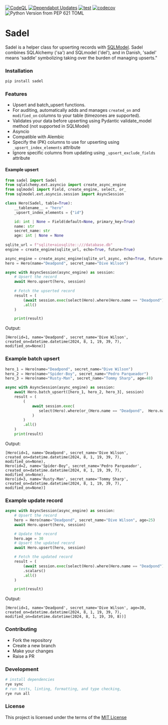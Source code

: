 [![CodeQL](https://github.com/dan1elt0m/sadel/actions/workflows/codeql-analysis.yml/badge.svg)](https://github.com/dan1elt0m/sadel/actions/workflows/codeql-analysis.yml)
[![Dependabot Updates](https://github.com/dan1elt0m/sadel/actions/workflows/dependabot/dependabot-updates/badge.svg)](https://github.com/dan1elt0m/sadel/actions/workflows/dependabot/dependabot-updates)
[![test](https://github.com/dan1elt0m/sadel/actions/workflows/test.yml/badge.svg)](https://github.com/dan1elt0m/sadel/actions/workflows/test.yml)
[![codecov](https://codecov.io/github/dan1elt0m/sadel/graph/badge.svg?token=NECZRE656C)](https://codecov.io/github/dan1elt0m/sadel)
![Python Version from PEP 621 TOML](https://img.shields.io/python/required-version-toml?tomlFilePath=https%3A%2F%2Fraw.githubusercontent.com%2Fdan1elt0m%2Fsadel%2Fmain%2Fpyproject.toml)


# Sadel 

Sadel is a helper class for upserting records with [SQLModel](https://sqlmodel.tiangolo.com/). 
    Sadel combines SQLAlchemy ('sa') and SQLmodel ('del'), and in Danish, 'sadel' means 'saddle' symbolizing taking over the burden of managing upserts."

### Installation
```bash
pip install sadel
```

### Features 
- Upsert and batch_upsert functions.
- For auditing, automatically adds and manages `created_on` and `modified_on` columns to your table (timezones are supported).
- Validates your data before upserting using Pydantic validate_model method (not supported in SQLModel)
- Asyncio
- Compatible with Alembic
- Specify the (PK) columns to use for upserting using `_upsert_index_elements` attribute
- Ignore specific columns from updating using `_upsert_exclude_fields` attribute

#### Example upsert
```python
from sadel import Sadel
from sqlalchemy.ext.asyncio import create_async_engine
from sqlmodel import Field, create_engine, select, or_
from sqlmodel.ext.asyncio.session import AsyncSession

class Hero(Sadel, table=True):
    __tablename__ = "hero" 
    _upsert_index_elements = {"id"}

    id: int | None = Field(default=None, primary_key=True)
    name: str
    secret_name: str
    age: int | None = None
    
sqlite_url = f"sqlite+aiosqlite::///database.db" 
engine = create_engine(sqlite_url, echo=True, future=True)

async_engine = create_async_engine(sqlite_url_async, echo=True, future=True)
hero = Hero(name="Deadpond", secret_name="Dive Wilson")

async with AsyncSession(async_engine) as session:
    # Upsert the record
    await Hero.upsert(hero, session)
    
    # Fetch the upserted record
    result = (
        (await session.exec(select(Hero).where(Hero.name == "Deadpond")))
        .all()
    )

    print(result)
```
Output:
```text
[Hero(id=1, name='Deadpond', secret_name='Dive Wilson', created_on=datetime.datetime(2024, 8, 1, 19, 39, 7), modified_on=None)]
```
### Example batch upsert
```python
hero_1 = Hero(name="Deadpond", secret_name="Dive Wilson")
hero_2 = Hero(name="Spider-Boy", secret_name="Pedro Parqueador")
hero_3 = Hero(name="Rusty-Man", secret_name="Tommy Sharp", age=48)

async with AsyncSession(async_engine) as session:
    await Hero.batch_upsert([hero_1, hero_2, hero_3], session)
    result = (
        (
            await session.exec(
               select(Hero).where(or_(Hero.name == "Deadpond",  Hero.name == "Spider-Boy", Hero.name == "Rusty-Man"))
            )
        )
        .all()
    )
    print(result)
```
Output:
```text
[Hero(id=1, name='Deadpond', secret_name='Dive Wilson', created_on=datetime.datetime(2024, 8, 1, 19, 39, 7), modified_on=None), 
Hero(id=2, name='Spider-Boy", secret_name='Pedro Parqueador', created_on=datetime.datetime(2024, 8, 1, 19, 39, 7), modified_on=None),
Hero(id=3, name='Rusty-Man', secret_name='Tommy Sharp', created_on=datetime.datetime(2024, 8, 1, 19, 39, 7), modified_on=None)]
```

### Example update record
```python
async with AsyncSession(async_engine) as session:
    # Upsert the record
    hero = Hero(name="Deadpond", secret_name="Dive Wilson", age=25)
    await Hero.upsert(hero, session)

    # Update the record
    hero.age = 30
    # Upsert the updated record
    await Hero.upsert(hero, session)

    # Fetch the updated record
    result = (
        (await session.exec(select(Hero).where(Hero.name == "Deadpond")))
        .scalars()
        .all()
    )

    print(result)
```
Output:
```text
[Hero(id=1, name='Deadpond', secret_name='Dive Wilson', age=30, created_on=datetime.datetime(2024, 8, 1, 19, 39, 7), modified_on=datetime.datetime(2024, 8, 1, 19, 39, 8))]
```

### Contributing
- Fork the repository
- Create a new branch
- Make your changes
- Raise a PR

### Development
```bash
# install dependencies
rye sync 
# run tests, linting, formatting, and type checking, 
rye run all
```

### License
This project is licensed under the terms of the [MIT License](LICENSE)
